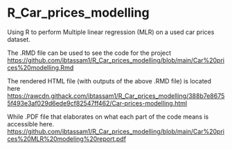 # R_Car_prices_modelling
 Using R to perform Multiple linear regression (MLR) on a used car prices dataset. 

The .RMD file can be used to see the code for the project 
https://github.com/ibtassam1/R_Car_prices_modelling/blob/main/Car%20prices%20modelling.Rmd

The rendered HTML file (with outputs of the above .RMD file) is located here
https://rawcdn.githack.com/ibtassam1/R_Car_prices_modelling/388b7e86755f493e3af029d6ede9cf82547ff462/Car-prices-modelling.html

While .PDF file that elaborates on what each part of the code means is accessible here. 
https://github.com/ibtassam1/R_Car_prices_modelling/blob/main/Car%20prices%20MLR%20modeling%20report.pdf
